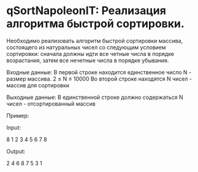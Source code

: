 # qSortNapoleonIT: Реализация алгоритма быстрой сортировки.

Необходимо реализовать алгоритм быстрой сортировки массива, состоящего из натуральных чисел со следующим условием сортировки: сначала должны идти все четные числа в порядке возрастания, затем все нечетные числа в порядке убывания.

Входные данные:
В первой строке находится единственное число N - размер массива. 2 ≤ N ≤ 10000
Во второй строке находятся N чисел - массив для сортировки

Выходные данные:
В единственной строке должно содержаться N чисел - отсортированный массив

Пример:

Input:

8
1 2 3 4 5 6 7 8

Output:

2 4 6 8 7 5 3 1
